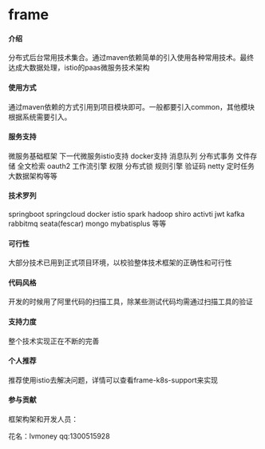 # frame

#### 介绍

分布式后台常用技术集合。通过maven依赖简单的引入使用各种常用技术。最终达成大数据处理，istio的paas微服务技术架构

#### 使用方式

通过maven依赖的方式引用到项目模块即可。一般都要引入common，其他模块根据系统需要引入。

#### 服务支持

微服务基础框架
下一代微服务istio支持
docker支持
消息队列
分布式事务
文件存储
全文检索
oauth2
工作流引擎
权限
分布式锁
规则引擎
验证码
netty
定时任务
大数据架构等等


#### 技术罗列

springboot
springcloud
docker
istio
spark
hadoop
shiro
activti
jwt
kafka
rabbitmq
seata(fescar)
mongo
mybatisplus
等等


#### 可行性

大部分技术已用到正式项目环境，以校验整体技术框架的正确性和可行性

#### 代码风格

开发的时候用了阿里代码的扫描工具，除某些测试代码均需通过扫描工具的验证

#### 支持力度

整个技术实现正在不断的完善

#### 个人推荐

推荐使用istio去解决问题，详情可以查看frame-k8s-support来实现


#### 参与贡献

框架构架和开发人员：

花名：lvmoney
qq:1300515928


